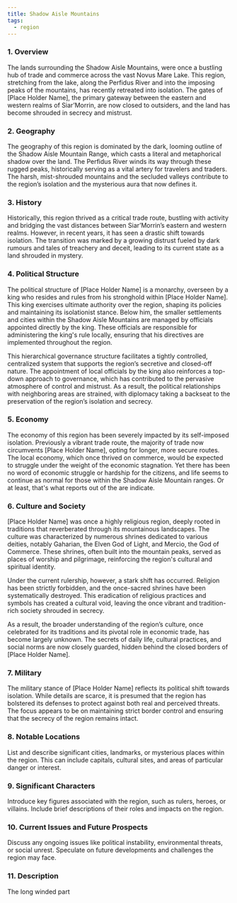 ```yaml
---
title: Shadow Aisle Mountains
tags:
  - region
---
```

### 1. **Overview**

The lands surrounding the Shadow Aisle Mountains, were once a bustling hub of trade and commerce across the vast Novus Mare Lake. This region, stretching from the lake, along the Perfidus River and into the imposing peaks of the mountains, has recently retreated into isolation. The gates of [Place Holder Name], the primary gateway between the eastern and western realms of Siar’Morrin, are now closed to outsiders, and the land has become shrouded in secrecy and mistrust.

### 2. **Geography**

The geography of this region is dominated by the dark, looming outline of the Shadow Aisle Mountain Range, which casts a literal and metaphorical shadow over the land. The Perfidus River winds its way through these rugged peaks, historically serving as a vital artery for travelers and traders. The harsh, mist-shrouded mountains and the secluded valleys contribute to the region’s isolation and the mysterious aura that now defines it.

### 3. **History**

Historically, this region thrived as a critical trade route, bustling with activity and bridging the vast distances between Siar’Morrin’s eastern and western realms. However, in recent years, it has seen a drastic shift towards isolation. The transition was marked by a growing distrust fueled by dark rumours and tales of treachery and deceit, leading to its current state as a land shrouded in mystery.

### 4. **Political Structure**

The political structure of [Place Holder Name] is a monarchy, overseen by a king who resides and rules from his stronghold within [Place Holder Name]. This king exercises ultimate authority over the region, shaping its policies and maintaining its isolationist stance. Below him, the smaller settlements and cities within the Shadow Aisle Mountains are managed by officials appointed directly by the king. These officials are responsible for administering the king's rule locally, ensuring that his directives are implemented throughout the region.

This hierarchical governance structure facilitates a tightly controlled, centralized system that supports the region’s secretive and closed-off nature. The appointment of local officials by the king also reinforces a top-down approach to governance, which has contributed to the pervasive atmosphere of control and mistrust. As a result, the political relationships with neighboring areas are strained, with diplomacy taking a backseat to the preservation of the region’s isolation and secrecy.

### 5. **Economy**

The economy of this region has been severely impacted by its self-imposed isolation. Previously a vibrant trade route, the majority of trade now circumvents [Place Holder Name], opting for longer, more secure routes. The local economy, which once thrived on commerce, would be expected to struggle under the weight of the economic stagnation. Yet there has been no word of economic struggle or hardship for the citizens, and life seems to continue as normal for those within the Shadow Aisle Mountain ranges. Or at least, that's what reports out of the are indicate. 

### 6. **Culture and Society**

[Place Holder Name] was once a highly religious region, deeply rooted in traditions that reverberated through its mountainous landscapes. The culture was characterized by numerous shrines dedicated to various deities, notably Gaharian, the Elven God of Light, and Mercio, the God of Commerce. These shrines, often built into the mountain peaks, served as places of worship and pilgrimage, reinforcing the region's cultural and spiritual identity.

Under the current rulership, however, a stark shift has occurred. Religion has been strictly forbidden, and the once-sacred shrines have been systematically destroyed. This eradication of religious practices and symbols has created a cultural void, leaving the once vibrant and tradition-rich society shrouded in secrecy.

As a result, the broader understanding of the region’s culture, once celebrated for its traditions and its pivotal role in economic trade, has become largely unknown. The secrets of daily life, cultural practices, and social norms are now closely guarded, hidden behind the closed borders of [Place Holder Name].

### 7. **Military**

The military stance of [Place Holder Name] reflects its political shift towards isolation. While details are scarce, it is presumed that the region has bolstered its defenses to protect against both real and perceived threats. The focus appears to be on maintaining strict border control and ensuring that the secrecy of the region remains intact.

### 8. **Notable Locations**

List and describe significant cities, landmarks, or mysterious places within the region. This can include capitals, cultural sites, and areas of particular danger or interest.

### 9. **Significant Characters**

Introduce key figures associated with the region, such as rulers, heroes, or villains. Include brief descriptions of their roles and impacts on the region.

### 10. **Current Issues and Future Prospects**

Discuss any ongoing issues like political instability, environmental threats, or social unrest. Speculate on future developments and challenges the region may face.

### 11. **Description**

The long winded part
